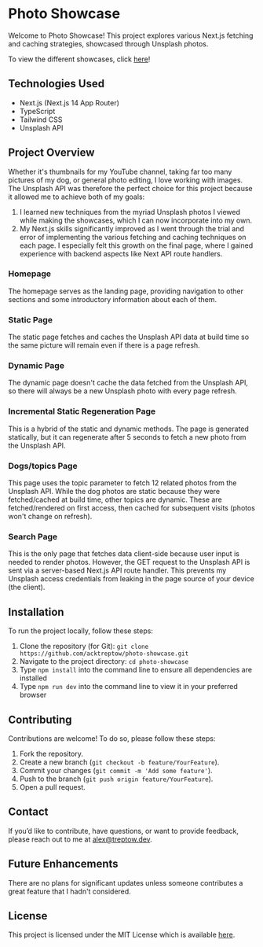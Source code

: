 # Photo Showcase

Welcome to Photo Showcase! This project explores various Next.js fetching and caching strategies, showcased through Unsplash photos.

To view the different showcases, click [here](https://photo-showcase-theta.vercel.app/)!

## Technologies Used

- Next.js (Next.js 14 App Router)
- TypeScript
- Tailwind CSS
- Unsplash API

## Project Overview

Whether it's thumbnails for my YouTube channel, taking far too many pictures of my dog, or general photo editing, I love working with images. The Unsplash API was therefore the perfect choice for this project because it allowed me to achieve both of my goals:

1. I learned new techniques from the myriad Unsplash photos I viewed while making the showcases, which I can now incorporate into my own.
2. My Next.js skills significantly improved as I went through the trial and error of implementing the various fetching and caching techniques on each page. I especially felt this growth on the final page, where I gained experience with backend aspects like Next API route handlers.

### Homepage

The homepage serves as the landing page, providing navigation to other sections and some introductory information about each of them.

### Static Page

The static page fetches and caches the Unsplash API data at build time so the same picture will remain even if there is a page refresh.

### Dynamic Page

The dynamic page doesn't cache the data fetched from the Unsplash API, so there will always be a new Unsplash photo with every page refresh.

### Incremental Static Regeneration Page

This is a hybrid of the static and dynamic methods. The page is generated statically, but it can regenerate after 5 seconds to fetch a new photo from the Unsplash API.

### Dogs/topics Page

This page uses the topic parameter to fetch 12 related photos from the Unsplash API. While the dog photos are static because they were fetched/cached at build time, other topics are dynamic. These are fetched/rendered on first access, then cached for subsequent visits (photos won't change on refresh).

### Search Page

This is the only page that fetches data client-side because user input is needed to render photos. However, the GET request to the Unsplash API is sent via a server-based Next.js API route handler. This prevents my Unsplash access credentials from leaking in the page source of your device (the client).

## Installation

To run the project locally, follow these steps:

1. Clone the repository (for Git): `git clone https://github.com/acktreptow/photo-showcase.git`
2. Navigate to the project directory: `cd photo-showcase`
3. Type `npm install` into the command line to ensure all dependencies are installed
4. Type `npm run dev` into the command line to view it in your preferred browser

## Contributing

Contributions are welcome! To do so, please follow these steps:

1. Fork the repository.
2. Create a new branch (`git checkout -b feature/YourFeature`).
3. Commit your changes (`git commit -m 'Add some feature'`).
4. Push to the branch (`git push origin feature/YourFeature`).
5. Open a pull request.

## Contact

If you’d like to contribute, have questions, or want to provide feedback, please reach out to me at [alex@treptow.dev](mailto:alex@treptow.dev).

## Future Enhancements

There are no plans for significant updates unless someone contributes a great feature that I hadn't considered.

## License

This project is licensed under the MIT License which is available [here](https://opensource.org/license/MIT).
